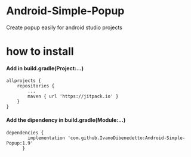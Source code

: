 # Android-Simple-Popup
Create popup easily for android studio projects


# how to install
<h4> Add in build.gradle(Project:...)</h4>

    allprojects {
		repositories {
			...
			maven { url 'https://jitpack.io' }
	  	}
  	}
    

<h4> Add the dipendency in build.gradle(Module:...)    </h4>

    dependencies {
	        implementation 'com.github.IvanoDibenedetto:Android-Simple-Popup:1.9'
	      }
